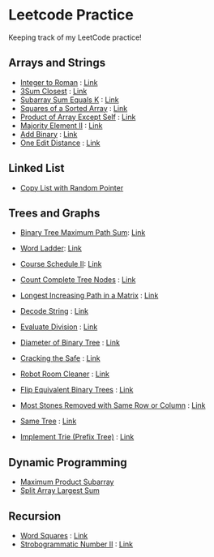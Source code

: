 # Leetcode Practice
Keeping track of my LeetCode practice!

## Arrays and Strings
* [Integer to Roman](intToRoman.java) : [Link](https://leetcode.com/problems/integer-to-roman/)
* [3Sum Closest](threeSumClosest.java) : [Link](https://leetcode.com/problems/3sum-closest/)
* [Subarray Sum Equals K](subarraySum.java) : [Link](https://leetcode.com/problems/subarray-sum-equals-k/)
* [Squares of a Sorted Array](sortedSquares.java) : [Link](https://leetcode.com/problems/squares-of-a-sorted-array/)
* [Product of Array Except Self](ProductExceptSelf.java) : [Link](https://leetcode.com/problems/product-of-array-except-self/)
* [Majority Element II](majorityElement.java) : [Link](https://leetcode.com/problems/majority-element-ii/)
* [Add Binary](addBinary.java) : [Link](https://leetcode.com/problems/add-binary/)
* [One Edit Distance](isOneEditDistance.java) : [Link](https://leetcode.com/problems/one-edit-distance/)

## Linked List
* [Copy List with Random Pointer](copyRandomList.java)

## Trees and Graphs
* [Binary Tree Maximum Path Sum](maxPathSum.java): [Link](https://leetcode.com/problems/binary-tree-maximum-path-sum/)
* [Word Ladder](ladderLength.java): [Link](https://leetcode.com/problems/word-ladder/)
* [Course Schedule II](findOrder.java): [Link](https://leetcode.com/problems/course-schedule-ii/)
* [Count Complete Tree Nodes](countNodes.java) : [Link](https://leetcode.com/problems/count-complete-tree-nodes/)
* [Longest Increasing Path in a Matrix](longestIncreasingPath.java) : [Link](https://leetcode.com/problems/longest-increasing-path-in-a-matrix/)
* [Decode String](decodeString.java) : [Link](https://leetcode.com/problems/decode-string/)
* [Evaluate Division](calcEquation.java) : [Link](https://leetcode.com/problems/evaluate-division/)
* [Diameter of Binary Tree](diameterOfBinaryTree.java) : [Link](https://leetcode.com/problems/diameter-of-binary-tree/)
* [Cracking the Safe](CrackSafe.java) : [Link](https://leetcode.com/problems/cracking-the-safe/)
* [Robot Room Cleaner](cleanRoom.java) : [Link](https://leetcode.com/problems/robot-room-cleaner/)
* [Flip Equivalent Binary Trees](flipEquiv.java) : [Link](https://leetcode.com/problems/flip-equivalent-binary-trees/)
* [Most Stones Removed with Same Row or Column](removeStones.java) : [Link](https://leetcode.com/problems/most-stones-removed-with-same-row-or-column/)

* [Same Tree](isSameTree.java) : [Link](https://leetcode.com/problems/same-tree/)
* [Implement Trie (Prefix Tree)](trie.java) : [Link](https://leetcode.com/problems/implement-trie-prefix-tree/)

## Dynamic Programming
* [Maximum Product Subarray](maxSubarray.java)
* [Split Array Largest Sum](splitArray.java)

## Recursion
* [Word Squares](wordSquares.java) : [Link](https://leetcode.com/problems/word-squares/)
* [Strobogrammatic Number II](findStrobogrammatic.java) : [Link](https://leetcode.com/explore/interview/card/google/62/recursion-4/399/)
    
    

